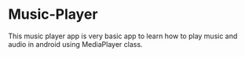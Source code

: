 # Music-Player
This music player app is very basic app to learn how to play music and audio in android using MediaPlayer class. 
